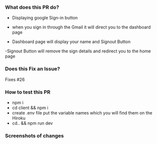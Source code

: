### What does this PR do?

- Displaying google Sign-in button

- when you sign in through the Gmail it will direct you to the dashboard page

- Dashboard page will display your name and Signout Button

-Signout Button will remove the sign details and redirect you to the home page

### Does this Fix an Issue?

Fixes #26

### How to test this PR

- npm i
- cd client && npm i
- create .env file put the variable names which you will find them on the Hiroku
- cd.. && npm run dev

### Screenshots of changes
